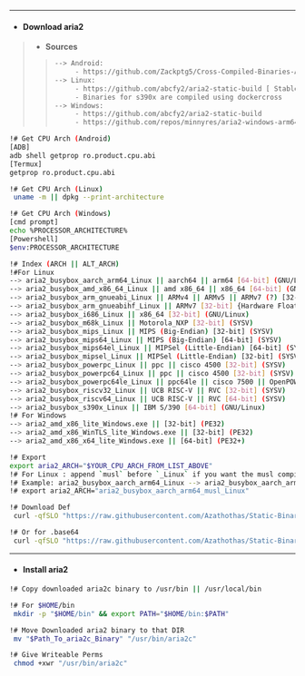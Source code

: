 
---
- #### Download aria2
> - **Sources**
> > ```bash
> > --> Android:
> >      - https://github.com/Zackptg5/Cross-Compiled-Binaries-Android/tree/master/aria2
> > --> Linux:
> >      - https://github.com/abcfy2/aria2-static-build [ Stable Releases + Latest Preleases ]
> >      - Binaries for s390x are compiled using dockercross
> > --> Windows:
> >      - https://github.com/abcfy2/aria2-static-build
> >      - https://github.com/repos/minnyres/aria2-windows-arm64
> > ```
> > 
```bash
!# Get CPU Arch (Android)
[ADB]
adb shell getprop ro.product.cpu.abi
[Termux]
getprop ro.product.cpu.abi

!# Get CPU Arch (Linux)
 uname -m || dpkg --print-architecture

!# Get CPU Arch (Windows)
[cmd prompt]
echo %PROCESSOR_ARCHITECTURE%
[Powershell]
$env:PROCESSOR_ARCHITECTURE

!# Index (ARCH || ALT_ARCH) 
!#For Linux
--> aria2_busybox_aarch_arm64_Linux || aarch64 || arm64 [64-bit] (GNU/Linux)
--> aria2_busybox_amd_x86_64_Linux || amd x86_64 || x86_64 [64-bit] (GNU/Linux)
--> aria2_busybox_arm_gnueabi_Linux || ARMv4 || ARMv5 || ARMv7 (?) [32-bit] {Hardware Floating-Point Unit (FPU) support : NO}
--> aria2_busybox_arm_gnueabihf_Linux || ARMv7 [32-bit] {Hardware Floating-Point Unit (FPU) support : YES}
--> aria2_busybox_i686_Linux || x86_64 [32-bit] (GNU/Linux)
--> aria2_busybox_m68k_Linux || Motorola_NXP [32-bit] (SYSV)
--> aria2_busybox_mips_Linux || MIPS (Big-Endian) [32-bit] (SYSV)
--> aria2_busybox_mips64_Linux || MIPS (Big-Endian) [64-bit] (SYSV)
--> aria2_busybox_mips64el_Linux || MIPSel (Little-Endian) [64-bit] (SYSV)
--> aria2_busybox_mipsel_Linux || MIPSel (Little-Endian) [32-bit] (SYSV)
--> aria2_busybox_powerpc_Linux || ppc || cisco 4500 [32-bit] (SYSV)
--> aria2_busybox_powerpc64_Linux || ppc || cisco 4500 [32-bit] (SYSV)
--> aria2_busybox_powerpc64le_Linux || ppc64le || cisco 7500 || OpenPOWER ELF V2 ABI (Little-Endian) [64-bit] (GNU/Linux)
--> aria2_busybox_riscv32_Linux || UCB RISC-V || RVC [32-bit] (SYSV)
--> aria2_busybox_riscv64_Linux || UCB RISC-V || RVC [64-bit] (SYSV)
--> aria2_busybox_s390x_Linux || IBM S/390 [64-bit] (GNU/Linux) 
!# For Windows
--> aria2_amd_x86_lite_Windows.exe || [32-bit] (PE32)
--> aria2_amd_x86_WinTLS_lite_Windows.exe || [32-bit] (PE32)
--> aria2_amd_x86_x64_lite_Windows.exe || [64-bit] (PE32+) 

!# Export
export aria2_ARCH="$YOUR_CPU_ARCH_FROM_LIST_ABOVE"
!# For Linux : append `musl` before `_Linux` if you want the musl compiled binaries
!# Example: aria2_busybox_aarch_arm64_Linux --> aria2_busybox_aarch_arm64_musl_Linux
!# export aria2_ARCH="aria2_busybox_aarch_arm64_musl_Linux"

!# Download Def
 curl -qfSLO "https://raw.githubusercontent.com/Azathothas/Static-Binaries/main/aria2/$aria2_ARCH"

!# Or for .base64
 curl -qfSLO "https://raw.githubusercontent.com/Azathothas/Static-Binaries/main/aria2/$aria2_ARCH.base64"

```
---
- #### Install aria2
```bash
!# Copy downloaded aria2c binary to /usr/bin || /usr/local/bin

!# For $HOME/bin
 mkdir -p "$HOME/bin" && export PATH="$HOME/bin:$PATH"

!# Move Downloaded aria2 binary to that DIR
 mv "$Path_To_aria2c_Binary" "/usr/bin/aria2c"

!# Give Writeable Perms
 chmod +xwr "/usr/bin/aria2c"
```



